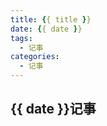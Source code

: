 ```yaml
---
title: {{ title }}
date: {{ date }}
tags: 
  - 记事
categories: 
  - 记事
---
```



## {{ date }}记事






